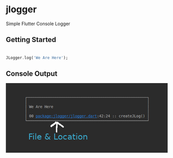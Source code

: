# jlogger

Simple Flutter Console Logger

## Getting Started

```dart

JLogger.log('We Are Here');

```

## Console Output

![html](one.png?raw=true "Output Screenshot")